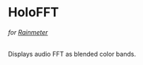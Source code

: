 # HoloFFT
###### for [Rainmeter](https://www.rainmeter.net/)
Displays audio FFT as blended color bands.
